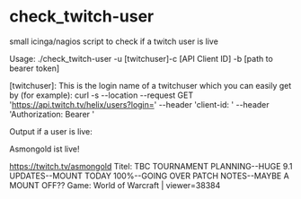 # check_twitch-user
small icinga/nagios script to check if a twitch user is live

Usage: 
./check_twitch-user -u [twitchuser]-c [API Client ID] -b [path to bearer token]

[twitchuser]:
This is the login name of a twitchuser which you can easily get by (for example): 
curl -s --location --request GET 'https://api.twitch.tv/helix/users?login=<account name>' --header 'client-id: <client id>' --header 'Authorization: Bearer <token>'
  

Output if a user is live: 

Asmongold ist live!

https://twitch.tv/asmongold
Titel: TBC TOURNAMENT PLANNING--HUGE 9.1 UPDATES--MOUNT TODAY 100%--GOING OVER PATCH NOTES--MAYBE A MOUNT OFF??
Game: World of Warcraft | viewer=38384
